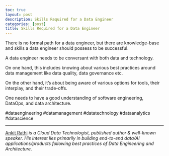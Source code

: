 ```yaml
---
toc: true
layout: post
description: Skills Required for a Data Engineer
categories: [post]
title: Skills Required for a Data Engineer
---
```


There is no formal path for a data engineer, but there are knowledge-base and skills a data engineer should possess to be successful.

A data engineer needs to be conversant with both data and technology.

On one hand, this includes knowing about various best practices around data management like data quality, data governance etc.

On the other hand, it’s about being aware of various options for tools, their interplay, and their trade-offs.

One needs to have a good understanding of software engineering, DataOps, and data architecture.

#dataengineering #datamanagement #datatechnology #dataanalytics #datascience

*****

[Ankit Rathi](https://www.ankitrathi.com/) *is a Cloud Data Technologist,
published author & well-known speaker. His interest lies primarily in building
end-to-end data/AI applications/products following best practices of Data Engineering
and Architecture.*
